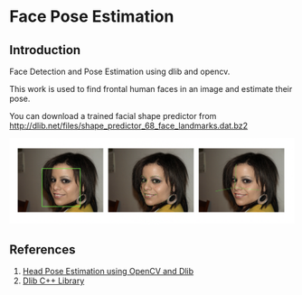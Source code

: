 # Face Pose Estimation

## Introduction

Face Detection and Pose  Estimation using dlib and opencv.

This work is used to find frontal human faces in an image and estimate their pose.

You can download a trained facial shape predictor from  http://dlib.net/files/shape_predictor_68_face_landmarks.dat.bz2

<p align="center">
  <img src="./image/image.jpg" width="1000px">
</p>



## References

1. [Head Pose Estimation using OpenCV and Dlib](https://www.learnopencv.com/head-pose-estimation-using-opencv-and-dlib/)
2. [Dlib C++ Library](http://dlib.net/face_landmark_detection.py.html)